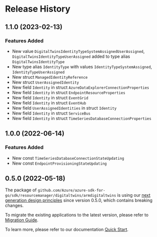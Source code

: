 # Release History

## 1.1.0 (2023-02-13)
### Features Added

- New value `DigitalTwinsIdentityTypeSystemAssignedUserAssigned`, `DigitalTwinsIdentityTypeUserAssigned` added to type alias `DigitalTwinsIdentityType`
- New type alias `IdentityType` with values `IdentityTypeSystemAssigned`, `IdentityTypeUserAssigned`
- New struct `ManagedIdentityReference`
- New struct `UserAssignedIdentity`
- New field `Identity` in struct `AzureDataExplorerConnectionProperties`
- New field `Identity` in struct `EndpointResourceProperties`
- New field `Identity` in struct `EventGrid`
- New field `Identity` in struct `EventHub`
- New field `UserAssignedIdentities` in struct `Identity`
- New field `Identity` in struct `ServiceBus`
- New field `Identity` in struct `TimeSeriesDatabaseConnectionProperties`


## 1.0.0 (2022-06-14)
### Features Added

- New const `TimeSeriesDatabaseConnectionStateUpdating`
- New const `EndpointProvisioningStateUpdating`


## 0.5.0 (2022-05-18)

The package of `github.com/Azure/azure-sdk-for-go/sdk/resourcemanager/digitaltwins/armdigitaltwins` is using our [next generation design principles](https://azure.github.io/azure-sdk/general_introduction.html) since version 0.5.0, which contains breaking changes.

To migrate the existing applications to the latest version, please refer to [Migration Guide](https://aka.ms/azsdk/go/mgmt/migration).

To learn more, please refer to our documentation [Quick Start](https://aka.ms/azsdk/go/mgmt).